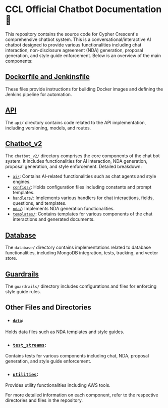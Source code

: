 # CCL Official Chatbot Documentation :book:

This repository contains the source code for Cypher Crescent's comprehensive chatbot system.
This is a conversational/interactive AI chatbot designed to provide various functionalities including chat interaction, non-disclosure agreement (NDA) generation, proposal generation, and style guide enforcement. Below is an overview of the main components:

## [Dockerfile and Jenkinsfile](architecture.jpg)
These files provide instructions for building Docker images and defining the Jenkins pipeline for automation.

## [API](./api/Readme.md)
The `api/` directory contains code related to the API implementation, including versioning, models, and routes.

## [Chatbot_v2](./chatbot_v2/Readme.md)
The `chatbot_v2/` directory comprises the core components of the chat bot system. It includes functionalities for AI interaction, NDA generation, proposal generation, and style enforcement. Detailed breakdown:
- [`ai/`](./chatbot_v2/ai/Readme.md): Contains AI-related functionalities such as chat agents and style engines.
- [`configs/`](./chatbot_v2/): Holds configuration files including constants and prompt templates.
- [`handlers/`](./chatbot_v2/handlers/): Implements various handlers for chat interactions, fields, questions, and templates.
- [`nda/`](./chatbot_v2/nda/): Implements NDA generation functionalities.
- [`templates/`](./chatbot_v2/templates/): Contains templates for various components of the chat interactions and generated documents.

## [Database](./Database/Readme.md)
The `database/` directory contains implementations related to database functionalities, including MongoDB integration, tests, tracking, and vector store.

## [Guardrails](./guardrails/Readme.md)
The `guardrails/` directory includes configurations and files for enforcing style guide rules.

## Other Files and Directories
- #### [`data`](./data/Readme.md): 
Holds data files such as NDA templates and style guides.
 
- ### [`test_streams`](./test_streams/Readme.md): 
Contains tests for various components including chat, NDA, proposal generation, and style guide enforcement.
- ### [`utilities`](./utilities/Readme.md):
 Provides utility functionalities including AWS tools.

For more detailed information on each component, refer to the respective directories and files in the repository.

